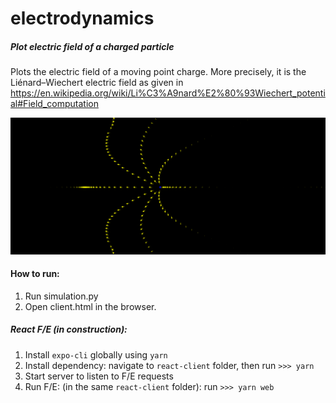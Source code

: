 # electrodynamics

##### Plot electric field of a charged particle

Plots the electric field of a moving point charge. More precisely, it is the Liénard–Wiechert electric field as given in https://en.wikipedia.org/wiki/Li%C3%A9nard%E2%80%93Wiechert_potential#Field_computation

![Demo](electric_field_moving_charge_demo.gif)

 #### How to run:

 1. Run simulation.py
 2. Open client.html in the browser.

##### React F/E (in construction):
1. Install `expo-cli` globally using `yarn`
2. Install dependency: navigate to `react-client` folder, then run `>>> yarn`
3. Start server to listen to F/E requests
4. Run F/E: (in the same `react-client` folder): run `>>> yarn web`
